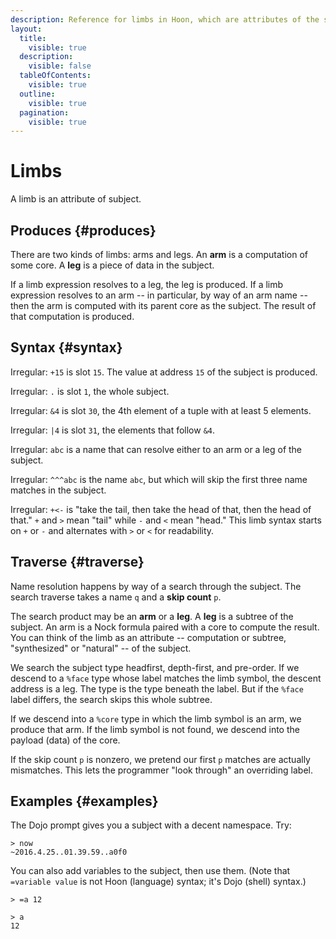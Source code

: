 ```yaml
---
description: Reference for limbs in Hoon, which are attributes of the subject used to resolve to pieces of data (legs) or computations (arms) within the subject tree.
layout:
  title:
    visible: true
  description:
    visible: false
  tableOfContents:
    visible: true
  outline:
    visible: true
  pagination:
    visible: true
---
```


# Limbs

A limb is an attribute of subject.

## Produces {#produces}

There are two kinds of limbs: arms and legs.  An **arm** is a computation of some core.  A **leg** is a piece of data in the subject.

If a limb expression resolves to a leg, the leg is produced.  If a limb expression resolves to an arm -- in particular, by way of an arm name -- then the arm is computed with its parent core as the subject.  The result of that computation is produced.

## Syntax {#syntax}

Irregular: `+15` is slot `15`.  The value at address `15` of the subject is produced.

Irregular: `.` is slot `1`, the whole subject.

Irregular: `&4` is slot `30`, the 4th element of a tuple with at least 5 elements.

Irregular: `|4` is slot `31`, the elements that follow `&4`.

Irregular: `abc` is a name that can resolve either to an arm or a leg of the subject.

Irregular: `^^^abc` is the name `abc`, but which will skip the first three name matches in the subject.

Irregular: `+<-` is "take the tail, then take the head of that, then the head of that." `+` and `>` mean "tail" while `-` and `<` mean "head." This limb syntax starts on `+` or `-` and alternates with `>` or `<` for readability.

## Traverse {#traverse}

Name resolution happens by way of a search through the subject. The search traverse takes a name `q` and a **skip count** `p`.

The search product may be an **arm** or a **leg**.  A **leg** is a subtree of the subject.  An arm is a Nock formula paired with a core to compute the result.  You can think of the limb as an attribute -- computation or subtree, "synthesized" or "natural" -- of the subject.

We search the subject type headfirst, depth-first, and pre-order. If we descend to a `%face` type whose label matches the limb symbol, the descent address is a leg.   The type is the type beneath the label.  But if the `%face` label differs, the search skips this whole subtree.

If we descend into a `%core` type in which the limb symbol is an arm, we produce that arm.  If the limb symbol is not found, we descend into the payload (data) of the core.

If the skip count `p` is nonzero, we pretend our first `p` matches are actually mismatches.  This lets the programmer "look through" an overriding label.

## Examples {#examples}

The Dojo prompt gives you a subject with a decent namespace. Try:

```
> now
~2016.4.25..01.39.59..a0f0
```

You can also add variables to the subject, then use them.  (Note that `=variable value` is not Hoon (language) syntax; it's Dojo (shell) syntax.)

```
> =a 12

> a
12
```
